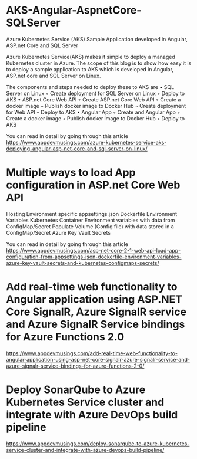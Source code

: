 # AKS-Angular-AspnetCore-SQLServer
Azure Kubernetes Service (AKS) Sample Application developed in Angular, ASP.net Core and SQL Server

Azure Kubernetes Service(AKS) makes it simple to deploy a managed Kubernetes cluster in Azure. The scope of this blog is to show how easy it is to deploy a sample application to AKS which is developed in Angular, ASP.net core and SQL Server on Linux. 

The components and steps needed to deploy these to AKS are
• SQL Server on Linux
  ◦ Create deployment for SQL Server on Linux
  ◦ Deploy to AKS
• ASP.net Core Web API
  ◦ Create ASP.net Core Web API
  ◦ Create a docker image
  ◦ Publish docker image to Docker Hub
  ◦ Create deployment for Web API
  ◦ Deploy to AKS
• Angular App
  ◦ Create and Angular App
  ◦ Create a docker image
  ◦ Publish docker image to Docker Hub
  ◦ Deploy to AKS

You can read in detail by going through this article https://www.appdevmusings.com/azure-kubernetes-service-aks-deploying-angular-asp-net-core-and-sql-server-on-linux/

# Multiple ways to load App configuration in ASP.net Core Web API

Hosting Environment specific appsettings.json
Dockerfile Environment Variables
Kubernetes
Container Environment variables with data from ConfigMap/Secret
Populate Volume (Config file) with data stored in a ConfigMap/Secret
Azure Key Vault Secrets

You can read in detail by going through this article 
https://www.appdevmusings.com/asp-net-core-2-1-web-api-load-app-configuration-from-appsettings-json-dockerfile-environment-variables-azure-key-vault-secrets-and-kubernetes-configmaps-secrets/

# Add real-time web functionality to Angular application using ASP.NET Core SignalR, Azure SignalR service and Azure SignalR Service bindings for Azure Functions 2.0

https://www.appdevmusings.com/add-real-time-web-functionality-to-angular-application-using-asp-net-core-signalr-azure-signalr-service-and-azure-signalr-service-bindings-for-azure-functions-2-0/

# Deploy SonarQube to Azure Kubernetes Service cluster and integrate with Azure DevOps build pipeline
https://www.appdevmusings.com/deploy-sonarqube-to-azure-kubernetes-service-cluster-and-integrate-with-azure-devops-build-pipeline/
